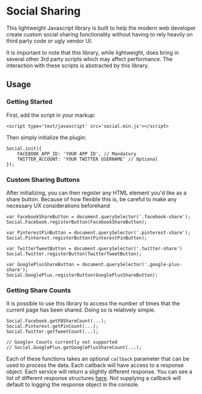 # Social Sharing

This lightweight Javascript library is built to help the modern web developer create custom social sharing functionality without having to rely heavily on third party code or ugly vendor UI.

It is important to note that this library, while lightweight, does bring in several other 3rd party scripts which may affect performance. The interaction with these scripts is abstracted by this library.

## Usage

### Getting Started

First, add the script in your markup:

```
<script type='text/javascript' src='social.min.js'></script>
```

Then simply initialize the plugin:

```
Social.init({
	FACEBOOK_APP_ID: 'YOUR APP ID', // Mandatory
	TWITTER_ACCOUNT: 'YOUR TWITTER USERNAME' // Optional
});
```

### Custom Sharing Buttons

After initializing, you can then register any HTML element you'd like as a share button. Because of how flexible this is, be careful to make any necessary UX considerations beforehand

```
var FacebookShareButton = document.querySelector('.facebook-share');
Social.Facebook.registerButton(FacebookShareButton);

var PinterestPinButton = document.querySelector('.pinterest-share');
Social.Pinterest.registerButton(PinterestPinButton);

var TwitterTweetButton = document.querySelector('.twitter-share')
Social.Twitter.registerButton(TwitterTweetButton);

var GooglePlusShareButton = document.querySelector('.google-plus-share');
Social.GooglePlus.registerButton(GooglePlusShareButton);
```

### Getting Share Counts

It is possible to use this library to access the number of times that the current page has been shared. Doing so is relatively simple. 

```
Social.Facebook.getFBShareCount(...);
Social.Pinterest.getPinCount(...);
Social.Twitter.getTweetCount(...);

// Google+ Counts currently not supported
// Social.GooglePlus.getGooglePlusShareCount(...);
```

Each of these functions takes an optional `callback` parameter that can be used to process the data. Each callback will have access to a response object. Each service will return a slightly different response. You can see a list of different response structures [here](https://gist.github.com/jonathanmoore/2640302). Not supplying a callback will default to logging the response object in the console.
